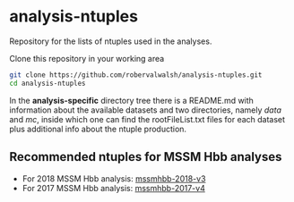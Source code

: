 # analysis-ntuples
Repository for the lists of ntuples used in the analyses.

Clone this repository in your working area
```bash
git clone https://github.com/robervalwalsh/analysis-ntuples.git
cd analysis-ntuples
```

In the **analysis-specific** directory tree there is a README.md
with information about the available datasets and two directories,
namely *data* and *mc*, inside which one can find the rootFileList.txt
files for each dataset plus additional info about the ntuple production.

## Recommended ntuples for MSSM Hbb analyses

* For 2018 MSSM Hbb analysis: [mssmhbb-2018-v3](mssmhbb-2018-v3)
* For 2017 MSSM Hbb analysis: [mssmhbb-2017-v4](mssmhbb-2017-v4)
